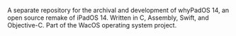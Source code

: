 A separate repository for the archival and development of whyPadOS 14, an open source remake of iPadOS 14. Written in C, Assembly, Swift, and Objective-C. Part of the WacOS operating system project.
